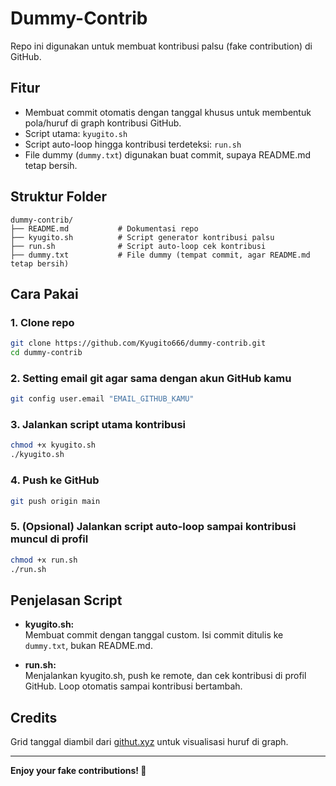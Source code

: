 # Dummy-Contrib

Repo ini digunakan untuk membuat kontribusi palsu (fake contribution) di GitHub.

## Fitur
- Membuat commit otomatis dengan tanggal khusus untuk membentuk pola/huruf di graph kontribusi GitHub.
- Script utama: `kyugito.sh`
- Script auto-loop hingga kontribusi terdeteksi: `run.sh`
- File dummy (`dummy.txt`) digunakan buat commit, supaya README.md tetap bersih.

## Struktur Folder

```
dummy-contrib/
├── README.md           # Dokumentasi repo
├── kyugito.sh          # Script generator kontribusi palsu
├── run.sh              # Script auto-loop cek kontribusi
├── dummy.txt           # File dummy (tempat commit, agar README.md tetap bersih)
```

## Cara Pakai

### 1. Clone repo
```bash
git clone https://github.com/Kyugito666/dummy-contrib.git
cd dummy-contrib
```

### 2. Setting email git agar sama dengan akun GitHub kamu
```bash
git config user.email "EMAIL_GITHUB_KAMU"
```

### 3. Jalankan script utama kontribusi
```bash
chmod +x kyugito.sh
./kyugito.sh
```

### 4. Push ke GitHub
```bash
git push origin main
```

### 5. (Opsional) Jalankan script auto-loop sampai kontribusi muncul di profil
```bash
chmod +x run.sh
./run.sh
```

## Penjelasan Script

- **kyugito.sh:**  
  Membuat commit dengan tanggal custom. Isi commit ditulis ke `dummy.txt`, bukan README.md.

- **run.sh:**  
  Menjalankan kyugito.sh, push ke remote, dan cek kontribusi di profil GitHub. Loop otomatis sampai kontribusi bertambah.

## Credits

Grid tanggal diambil dari [githut.xyz](https://githut.xyz/) untuk visualisasi huruf di graph.

---

**Enjoy your fake contributions! 🚀**

